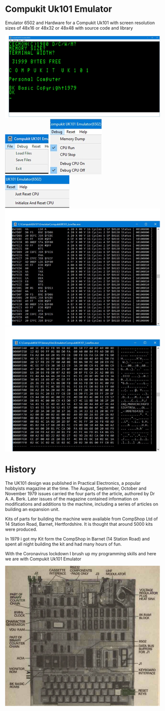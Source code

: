 # Compukit Uk101 Emulator
Emulator 6502 and Hardware for a Compukit Uk101 with screen resolution sizes of 48x16 or 48x32 or 48x48 with source code and library

![Screenshot](imagefiles/image1.jpg)
![Screenshot](imagefiles/image3.jpg)
![Screenshot](imagefiles/image4.jpg)
![Screenshot](imagefiles/image5.jpg)
![Screenshot](imagefiles/image2a.jpg)
![Screenshot](imagefiles/image2b.jpg)

# History

The UK101 design was published in Practical Electronics, a popular hobbyists magazine at the time. The August, September, October and November 1979 issues carried the four parts of the article, authored by Dr A. A. Berk. Later issues of the magazine contained information on modifications and additions to the machine, including a series of articles on building an expansion unit.

Kits of parts for building the machine were available from CompShop Ltd of 14 Station Road, Barnet, Hertfordshire. It is thought that around 5000 kits were produced.

In 1979 i got my Kit form the CompShop in Barnet (14 Station Road) and spent all night building the kit and had many hours of fun.

With the Coronavirus lockdown I brush up my programming skills and here we are with Compukit Uk101 Emulator

![Screenshot](imagefiles/hardware.jpg)
